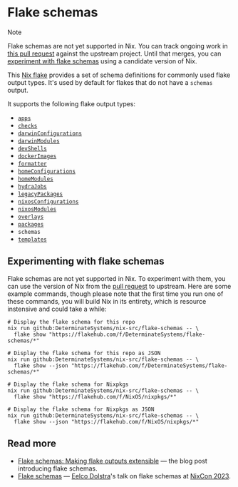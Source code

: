 # Flake schemas

> [!NOTE]
> Flake schemas are not yet supported in Nix.
> You can track ongoing work in [this pull request][pr] against the upstream project.
> Until that merges, you can [experiment with flake schemas](#experimenting-with-flake-schemas) using a candidate version of Nix.

This [Nix flake][flakes] provides a set of schema definitions for commonly used flake output types.
It's used by default for flakes that do not have a `schemas` output.

It supports the following flake output types:

* [`apps`][apps]
* [`checks`][checks]
* [`darwinConfigurations`][darwin]
* [`darwinModules`][darwin]
* [`devShells`][develop]
* [`dockerImages`][docker]
* [`formatter`][formatter]
* [`homeConfigurations`][home]
* [`homeModules`][home]
* [`hydraJobs`][hydra]
* [`legacyPackages`][legacy]
* [`nixosConfigurations`][nixos]
* [`nixosModules`][nixosmodules]
* [`overlays`][overlays]
* [`packages`][packages]
* `schemas`
* [`templates`][templates]

## Experimenting with flake schemas

Flake schemas are not yet supported in Nix.
To experiment with them, you can use the version of Nix from the [pull request][pr] to upstream.
Here are some example commands, though please note that the first time you run one of these commands, you will build Nix in its entirety, which is resource instensive and could take a while:

```shell
# Display the flake schema for this repo
nix run github:DeterminateSystems/nix-src/flake-schemas -- \
  flake show "https://flakehub.com/f/DeterminateSystems/flake-schemas/*"

# Display the flake schema for this repo as JSON
nix run github:DeterminateSystems/nix-src/flake-schemas -- \
  flake show --json "https://flakehub.com/f/DeterminateSystems/flake-schemas/*"

# Display the flake schema for Nixpkgs
nix run github:DeterminateSystems/nix-src/flake-schemas -- \
  flake show "https://flakehub.com/f/NixOS/nixpkgs/*"

# Display the flake schema for Nixpkgs as JSON
nix run github:DeterminateSystems/nix-src/flake-schemas -- \
  flake show --json "https://flakehub.com/f/NixOS/nixpkgs/*"
```

## Read more

- [Flake schemas: Making flake outputs extensible][blog] &mdash; the blog post introducing flake schemas.
- [Flake schemas][video] &mdash; [Eelco Dolstra][eelco]'s talk on flake schemas at [NixCon 2023][nixcon-2023].

[apps]: https://nix.dev/manual/nix/latest/command-ref/new-cli/nix3-run#apps
[blog]: https://determinate.systems/posts/flake-schemas
[branch]: https://github.com/DeterminateSystems/nix-src/tree/flake-schemas
[checks]: https://nixos.org/manual/nix/stable/command-ref/new-cli/nix3-flake-check.html
[darwin]: https://github.com/LnL7/nix-darwin
[docker]: https://nixos.org/manual/nixpkgs/stable/#sec-pkgs-dockerTools
[develop]: https://nixos.org/manual/nix/stable/command-ref/new-cli/nix3-develop.html
[eelco]: https://determinate.systems/people/eelco-dolstra
[flakes]: https://zero-to-nix.com/concepts/flakes
[formatter]: https://nix.dev/manual/nix/latest/command-ref/new-cli/nix3-fmt
[home]: https://github.com/nix-community/home-manager
[hydra]: https://github.com/NixOS/hydra
[legacy]: https://github.com/NixOS/nixpkgs/blob/d1eaf1acfce382f14d26d20e0a9342884f3127b0/flake.nix#L47-L56
[nixcon-2023]: https://2023.nixcon.org
[nixos]: https://github.com/NixOS/nixpkgs/tree/master/nixos
[nixosmodules]: https://nixos.wiki/wiki/NixOS_modules
[overlays]: https://nixos.wiki/wiki/Overlays
[packages]: https://search.nixos.org/packages
[pr]: https://github.com/NixOS/nix/pull/8892
[templates]: https://nix.dev/manual/nix/latest/command-ref/new-cli/nix3-flake-init
[video]: https://www.youtube.com/watch?v=ChaJY0V4ElM
